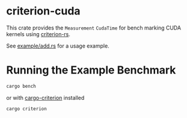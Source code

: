 # criterion-cuda

This crate provides the `Measurement` `CudaTime` for bench marking CUDA kernels using
[criterion-rs](https://github.com/bheisler/criterion.rs).

See [example/add.rs](example/add.rs) for a usage example.

# Running the Example Benchmark

```bash
cargo bench
```

or with [cargo-criterion](https://github.com/bheisler/cargo-criterion) installed

```bash
cargo criterion
```
